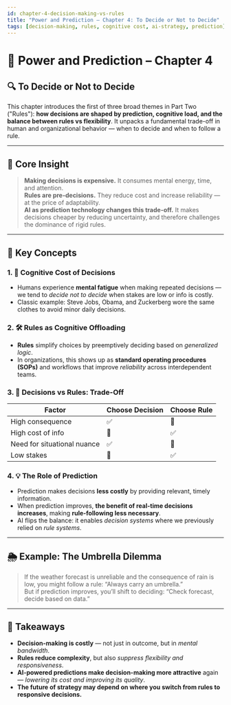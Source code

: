```yaml
---
id: chapter-4-decision-making-vs-rules
title: "Power and Prediction – Chapter 4: To Decide or Not to Decide"
tags: [decision-making, rules, cognitive cost, ai-strategy, prediction]
---
```


# 📘 Power and Prediction – Chapter 4  
## 🔍 To Decide or Not to Decide

This chapter introduces the first of three broad themes in Part Two ("Rules"): **how decisions are shaped by prediction, cognitive load, and the balance between rules vs flexibility**. It unpacks a fundamental trade-off in human and organizational behavior — when to decide and when to follow a rule.

---

## 🧠 Core Insight

> **Making decisions is expensive.** It consumes mental energy, time, and attention.  
> **Rules are pre-decisions.** They reduce cost and increase reliability — at the price of adaptability.  
> **AI as prediction technology changes this trade-off.** It makes decisions cheaper by reducing uncertainty, and therefore challenges the dominance of rigid rules.

---

## 🧩 Key Concepts

### 1. 🧠 **Cognitive Cost of Decisions**
- Humans experience **mental fatigue** when making repeated decisions — we tend to *decide not to decide* when stakes are low or info is costly.
- Classic example: Steve Jobs, Obama, and Zuckerberg wore the same clothes to avoid minor daily decisions.

### 2. 🛠️ **Rules as Cognitive Offloading**
- **Rules** simplify choices by preemptively deciding based on *generalized logic*.
- In organizations, this shows up as **standard operating procedures (SOPs)** and workflows that improve *reliability* across interdependent teams.

### 3. 🔁 **Decisions vs Rules: Trade-Off**
| Factor | Choose Decision | Choose Rule |
|--------|-----------------|-------------|
| High consequence | ✅ | 🚫 |
| High cost of info | 🚫 | ✅ |
| Need for situational nuance | ✅ | 🚫 |
| Low stakes | 🚫 | ✅ |

### 4. 💡 **The Role of Prediction**
- Prediction makes decisions **less costly** by providing relevant, timely information.
- When prediction improves, **the benefit of real-time decisions increases**, making **rule-following less necessary**.
- AI flips the balance: it enables *decision systems* where we previously relied on *rule systems*.

---

## 🌦️ Example: The Umbrella Dilemma
> If the weather forecast is unreliable and the consequence of rain is low, you might follow a rule: “Always carry an umbrella.”  
> But if prediction improves, you’ll shift to deciding: “Check forecast, decide based on data.”

---

## 🧠 Takeaways

- **Decision-making is costly** — not just in outcome, but in *mental bandwidth*.
- **Rules reduce complexity**, but also *suppress flexibility and responsiveness*.
- **AI-powered predictions make decision-making more attractive** again — *lowering its cost and improving its quality*.
- **The future of strategy may depend on where you switch from rules to responsive decisions.**

